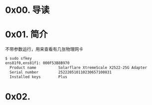 # 0x00. 导读

# 0x01. 简介

不带参数运行，用来查看有几张物理网卡
```bash
$ sudo sfkey
ens81f0,ens81f1: 000F53B8B970
  Product name          Solarflare XtremeScale X2522-25G Adapter
  Serial number         252220510110230657100831
  Installed keys        Plus
```

# 0x02. 

